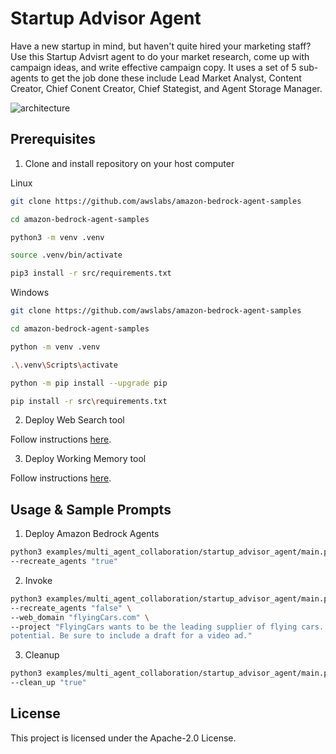 # Startup Advisor Agent

Have a new startup in mind, but haven't quite hired your marketing staff? Use this Startup Advisrt agent to do your market research, come up with campaign ideas, and write effective campaign copy. It uses a set of 5 sub-agents to get the job done these include Lead Market Analyst, Content Creator, Chief Conent Creator, Chief Stategist, and Agent Storage Manager.

![architecture](/images/architecture.gif)

## Prerequisites

1. Clone and install repository on your host computer

Linux
```bash
git clone https://github.com/awslabs/amazon-bedrock-agent-samples

cd amazon-bedrock-agent-samples

python3 -m venv .venv

source .venv/bin/activate

pip3 install -r src/requirements.txt
```
Windows
```bash
git clone https://github.com/awslabs/amazon-bedrock-agent-samples

cd amazon-bedrock-agent-samples

python -m venv .venv

.\.venv\Scripts\activate

python -m pip install --upgrade pip

pip install -r src\requirements.txt
```

2. Deploy Web Search tool

Follow instructions [here](/src/shared/web_search/).

3. Deploy Working Memory tool

Follow instructions [here](/src/shared/working_memory/).

## Usage & Sample Prompts


1. Deploy Amazon Bedrock Agents

```bash
python3 examples/multi_agent_collaboration/startup_advisor_agent/main.py \
--recreate_agents "true"
```

2. Invoke

```bash
python3 examples/multi_agent_collaboration/startup_advisor_agent/main.py \
--recreate_agents "false" \
--web_domain "flyingCars.com" \
--project "FlyingCars wants to be the leading supplier of flying cars. The project is to build an innovative marketing strategy to showcase FlyingCars' advancedofferings, emphasizing ease of use, cost effectiveness, productivity, and safety. Target high net worth individuals, highlighting success stories and transformative 
potential. Be sure to include a draft for a video ad."
```

3. Cleanup

```bash
python3 examples/multi_agent_collaboration/startup_advisor_agent/main.py \
--clean_up "true"
```

## License

This project is licensed under the Apache-2.0 License.
